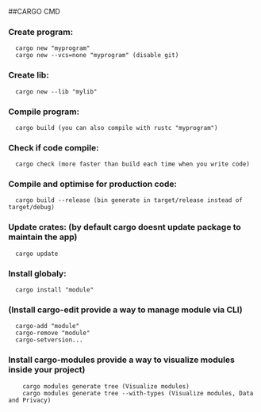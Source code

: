 ##CARGO CMD

### Create program:

```
  cargo new "myprogram"
  cargo new --vcs=none "myprogram" (disable git)
```

### Create lib:

```
  cargo new --lib "mylib"
```

### Compile program:

```
  cargo build (you can also compile with rustc "myprogram")
```

### Check if code compile:

```
  cargo check (more faster than build each time when you write code)
```

### Compile and optimise for production code:

```
  cargo build --release (bin generate in target/release instead of target/debug)
```

### Update crates: (by default cargo doesnt update package to maintain the app)

```
  cargo update
```

### Install globaly:

```
  cargo install "module"
```

### (Install cargo-edit provide a way to manage module via CLI)

```
  cargo-add "module"
  cargo-remove "module"
  cargo-setversion...
```

### Install cargo-modules provide a way to visualize modules inside your project)

```
    cargo modules generate tree (Visualize modules)
    cargo modules generate tree --with-types (Visualize modules, Data and Privacy)
```

